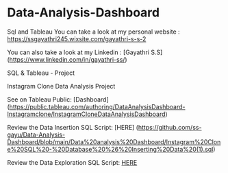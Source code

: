 # Data-Analysis-Dashboard
Sql and Tableau
You can take a look at my personal website : https://ssgayathri245.wixsite.com/gayathri-s-s-2


You can also take a look at my Linkedin : [Gayathri S.S] (https://www.linkedin.com/in/gayathri-ss/)


SQL & Tableau - Project 

Instagram Clone Data Analysis Project

See on Tableau Public: [Dashboard] (https://public.tableau.com/authoring/DataAnalysisDashboard-Instagramclone/InstagramCloneDataAnalysisDashboard)


Review the Data Insertion SQL Script: [HERE] (https://github.com/ss-gayu/Data-Analysis-Dashboard/blob/main/Data%20analysis%20Dashboard/Instagram%20Clone%20SQL%20-%20Database%20%26%20Inserting%20Data%20(1).sql)

Review the Data Exploration SQL Script: [HERE](https://github.com/ss-gayu/Data-Analysis-Dashboard/blob/main/Data%20analysis%20Dashboard/Instagram%20Clone%20SQL%20-%20Exploratory%20Data%20Analysis.sql)
